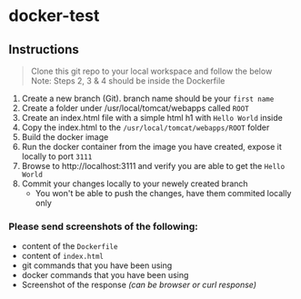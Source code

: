 # docker-test

## Instructions

> Clone this git repo to your local workspace and follow the below\
> Note: Steps 2, 3 & 4 should be inside the Dockerfile

1. Create a new branch (Git). branch name should be your `first name`
2. Create a folder under /usr/local/tomcat/webapps called `ROOT`
3. Create an index.html file with a simple html h1 with `Hello World` inside
4. Copy the index.html to the `/usr/local/tomcat/webapps/ROOT` folder
5. Build the docker image
6. Run the docker container from the image you have created, expose it locally to port `3111`
7. Browse to http://localhost:3111 and verify you are able to get the `Hello World`
8. Commit your changes locally to your newely created branch
    * You won't be able to push the changes, have them commited locally only

### Please send screenshots of the following:

* content of the `Dockerfile`
* content of `index.html`
* git commands that you have been using
* docker commands that you have been using
* Screenshot of the response *(can be browser or curl response)*
